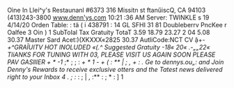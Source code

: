 Oìne In Lleí^y's Restaunanl #6373 316 Missitn st ftanűiscQ, CA 94103 (413)243-3800 www.denn'ys.com 10:21 :36 AM Server: TWINKLE s 19 4/14/20 Orden Table: : tä ( i 438791 : 14 GL SFHI 31 81 Doubleberrv PncKee r Oalfee 3 Oin ) 1 SubToIal Tax Gratuity TotaT 3.59 18.79 23.27 2 04 5.08 30.37 Master Sard Acet:)(XKXXX«2825 30.37 AutliCode:NCT CV ậ+***-+^GRAĨUITV HOT INOLUDED «(*.^* Suggested Gratuity -18« 20« .-„„22« TliANKS FOR TUNING WITH 03, PLEASE VISIT US AGAIN SOON PLEASE PAV GASllIER + * -1* ;* ; ; : *+ * 1 - + ( : ** | ; , + : . Ge to dennys.ou„: and Join Denny's Rewards to receive exclusive otters and the Tatest news delivered right to your Inbox 4 . ; :* : ; | , :** : ; * : ] 1